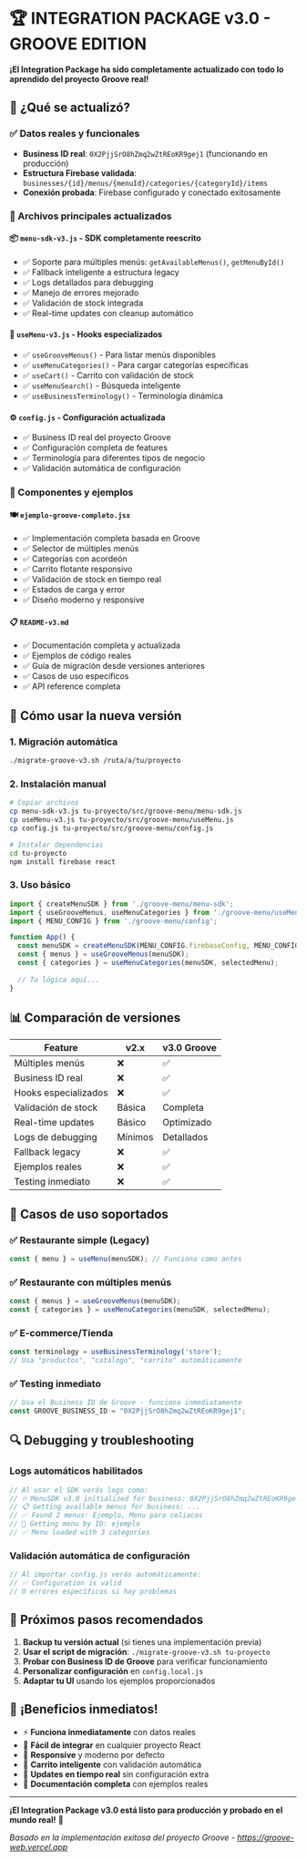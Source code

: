 # 🏆 INTEGRATION PACKAGE v3.0 - GROOVE EDITION

**¡El Integration Package ha sido completamente actualizado con todo lo aprendido del proyecto Groove real!**

## 🎯 ¿Qué se actualizó?

### ✅ Datos reales y funcionales
- **Business ID real**: `0X2PjjSrO8hZmq2wZtREoKR9gej1` (funcionando en producción)
- **Estructura Firebase validada**: `businesses/{id}/menus/{menuId}/categories/{categoryId}/items`
- **Conexión probada**: Firebase configurado y conectado exitosamente

### 🚀 Archivos principales actualizados

#### 📦 `menu-sdk-v3.js` - SDK completamente reescrito
- ✅ Soporte para múltiples menús: `getAvailableMenus()`, `getMenuById()`
- ✅ Fallback inteligente a estructura legacy
- ✅ Logs detallados para debugging
- ✅ Manejo de errores mejorado
- ✅ Validación de stock integrada
- ✅ Real-time updates con cleanup automático

#### 🎣 `useMenu-v3.js` - Hooks especializados
- ✅ `useGrooveMenus()` - Para listar menús disponibles
- ✅ `useMenuCategories()` - Para cargar categorías específicas
- ✅ `useCart()` - Carrito con validación de stock
- ✅ `useMenuSearch()` - Búsqueda inteligente
- ✅ `useBusinessTerminology()` - Terminología dinámica

#### ⚙️ `config.js` - Configuración actualizada
- ✅ Business ID real del proyecto Groove
- ✅ Configuración completa de features
- ✅ Terminología para diferentes tipos de negocio
- ✅ Validación automática de configuración

### 🎨 Componentes y ejemplos

#### 🍽️ `ejemplo-groove-completo.jsx`
- ✅ Implementación completa basada en Groove
- ✅ Selector de múltiples menús
- ✅ Categorías con acordeón
- ✅ Carrito flotante responsivo
- ✅ Validación de stock en tiempo real
- ✅ Estados de carga y error
- ✅ Diseño moderno y responsive

#### 📋 `README-v3.md`
- ✅ Documentación completa y actualizada
- ✅ Ejemplos de código reales
- ✅ Guía de migración desde versiones anteriores
- ✅ Casos de uso específicos
- ✅ API reference completa

## 🔧 Cómo usar la nueva versión

### 1. Migración automática
```bash
./migrate-groove-v3.sh /ruta/a/tu/proyecto
```

### 2. Instalación manual
```bash
# Copiar archivos
cp menu-sdk-v3.js tu-proyecto/src/groove-menu/menu-sdk.js
cp useMenu-v3.js tu-proyecto/src/groove-menu/useMenu.js
cp config.js tu-proyecto/src/groove-menu/config.js

# Instalar dependencias
cd tu-proyecto
npm install firebase react
```

### 3. Uso básico
```jsx
import { createMenuSDK } from './groove-menu/menu-sdk';
import { useGrooveMenus, useMenuCategories } from './groove-menu/useMenu';
import { MENU_CONFIG } from './groove-menu/config';

function App() {
  const menuSDK = createMenuSDK(MENU_CONFIG.firebaseConfig, MENU_CONFIG.businessId);
  const { menus } = useGrooveMenus(menuSDK);
  const { categories } = useMenuCategories(menuSDK, selectedMenu);
  
  // Tu lógica aquí...
}
```

## 📊 Comparación de versiones

| Feature | v2.x | v3.0 Groove |
|---------|------|-------------|
| Múltiples menús | ❌ | ✅ |
| Business ID real | ❌ | ✅ |
| Hooks especializados | ❌ | ✅ |
| Validación de stock | Básica | Completa |
| Real-time updates | Básico | Optimizado |
| Logs de debugging | Mínimos | Detallados |
| Fallback legacy | ❌ | ✅ |
| Ejemplos reales | ❌ | ✅ |
| Testing inmediato | ❌ | ✅ |

## 🎯 Casos de uso soportados

### ✅ Restaurante simple (Legacy)
```jsx
const { menu } = useMenu(menuSDK); // Funciona como antes
```

### ✅ Restaurante con múltiples menús
```jsx
const { menus } = useGrooveMenus(menuSDK);
const { categories } = useMenuCategories(menuSDK, selectedMenu);
```

### ✅ E-commerce/Tienda
```jsx
const terminology = useBusinessTerminology('store');
// Usa "productos", "catálogo", "carrito" automáticamente
```

### ✅ Testing inmediato
```jsx
// Usa el Business ID de Groove - funciona inmediatamente
const GROOVE_BUSINESS_ID = "0X2PjjSrO8hZmq2wZtREoKR9gej1";
```

## 🔍 Debugging y troubleshooting

### Logs automáticos habilitados
```javascript
// Al usar el SDK verás logs como:
// 🔥 MenuSDK v3.0 initialized for business: 0X2PjjSrO8hZmq2wZtREoKR9gej1
// 📋 Getting available menus for business: ...
// ✅ Found 2 menus: Ejemplo, Menu para celiacos
// 📄 Getting menu by ID: ejemplo
// ✅ Menu loaded with 3 categories
```

### Validación automática de configuración
```javascript
// Al importar config.js verás automáticamente:
// ✅ Configuration is valid
// O errores específicos si hay problemas
```

## 🚀 Próximos pasos recomendados

1. **Backup tu versión actual** (si tienes una implementación previa)
2. **Usar el script de migración**: `./migrate-groove-v3.sh tu-proyecto`
3. **Probar con Business ID de Groove** para verificar funcionamiento
4. **Personalizar configuración** en `config.local.js`
5. **Adaptar tu UI** usando los ejemplos proporcionados

## 🎉 ¡Beneficios inmediatos!

- ⚡ **Funciona inmediatamente** con datos reales
- 🔧 **Fácil de integrar** en cualquier proyecto React
- 📱 **Responsive** y moderno por defecto
- 🛒 **Carrito inteligente** con validación automática
- 🔄 **Updates en tiempo real** sin configuración extra
- 📖 **Documentación completa** con ejemplos reales

---

**¡El Integration Package v3.0 está listo para producción y probado en el mundo real!** 🚀

*Basado en la implementación exitosa del proyecto Groove - https://groove-web.vercel.app*
